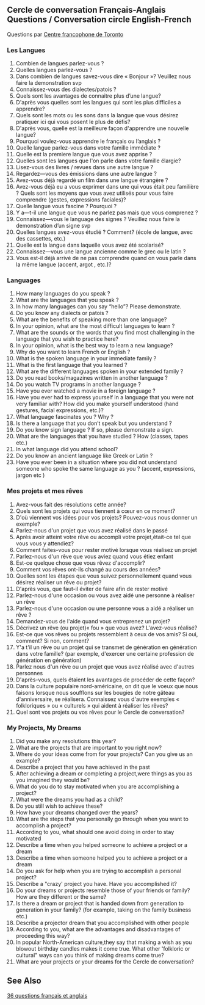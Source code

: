 ## Cercle de conversation Français-Anglais Questions / Conversation circle English-French

Questions par [Centre francophone de Toronto](https://centrefranco.org/en/)

### Les Langues

1. Combien de langues parlez-vous ?
2. Quelles langues parlez-vous ?
3. Dans combien de langues savez-vous dire « Bonjour »? Veuillez nous faire la demonstration svp
4. Connaissez-vous des dialectes/patois ?
5. Quels sont les avantages de connaitre plus d’une langue?
6. D'après vous quelles sont les langues qui sont les plus difficiles a apprendre?
7. Quels sont les mots ou les sons dans la langue que vous désirez pratiquer ici qui vous posent le plus de défis?
8. D'après vous, quelle est la meilleure façon d'apprendre une nouvelle langue?
9. Pourquoi voulez-vous apprendre le français ou I’anglais ?
10. Quelle langue parlez-vous dans votre famille immédiate ?
11. Quelle est la premiere langue que vous avez apprise ?
12. Quelles sont les langues que l'on parle dans votre famille élargie?
13. Lisez-vous des livres / revues dans une autre langue ?
14. Regardez—vous des émissions dans une autre langue ?
15. Avez-vous déjà regardé un film dans une langue étrangère ?
16. Avez-vous déjà eu a vous exprimer dans une qui vous était peu familière ? Quels sont les moyens que vous avez utilisés pour vous faire comprendre (gestes, expressions faciales)?
17. Quelle langue vous fascine ? Pourquoi ?
18. Y a—t-il une langue que vous ne parlez pas mais que vous comprenez ?
19. Connaissez—vous le language des signes ? Veuillez nous faire la demonstration d’un signe svp
20. Quelles langues avez-vous étudié ? Comment? (école de langue, avec des cassettes, etc.)
21. Quelle est la langue dans laquelle vous avez été scolarisé?
22. Connaissez—vous une langue ancienne comme le grec ou le latin ?
23. Vous est-il déjà arrivé de ne pas comprendre quand on vous parle dans la même langue (accent, argot , etc.)?

### Languages

1. How many languages do you speak ?
2. What are the languages that you speak ?
3. In how many languages can you say “hello”? Please demonstrate.
4. Do you know any dialects or patois ?
5. What are the benefits of speaking more than one language?
6. In your opinion, what are the most difficult languages to learn ?
7. What are the sounds or the words that you find most challenging in the language that you wish to practice here?
8. In your opinion, what is the best way to learn a new language? 
9. Why do you want to learn French or English ?
10. What is the spoken language in your immediate family ?
11. What is the first language that you learned ?
12. What are the different languages spoken in your extended family ?
13. Do you read books/magazines written in another language ?
14. Do you watch TV programs in another language ?
15. Have you ever watched a movie in a foreign language ?
16. Have you ever had to express yourself in a language that you were not very familiar with? How did you make yourself understood (hand gestures, facial expressions, etc.)?
17. What language fascinates you ? Why ?
18. Is there a language that you don’t speak but you understand ?
19. Do you know sign language ? If so, please demonstrate a sign.
20. What are the languages that you have studied ? How (classes, tapes etc.)
21. In what language did you attend school?
22. Do you know an ancient language like Greek or Latin ?
23. Have you ever been in a situation where you did not understand someone who spoke the same language as you ? (accent, expressions, jargon etc )

### Mes projets et mes rêves

1. Avez-vous fait des résolutions cette année?
2. Quels sont les projets qui vous tiennent à cœur en ce moment?
3. D'où viennent vos idées pour vos projets? Pouvez-vous nous donner un exemple?
4. Parlez-nous d'un projet que vous avez réalisé dans le passé
5. Après avoir atteint votre rêve ou accompli votre projet,était-ce tel que vous vous y attendiez?
6. Comment faites-vous pour rester motivé lorsque vous réalisez un projet
7. Parlez-nous d'un rêve que vous aviez quand vous étiez enfant
8. Est-ce quelque chose que vous rêvez d'accomplir?
9. Comment vos rêves ont-ils changé au cours des années?
10. Quelles sont les étapes que vous suivez personnellement quand vous désirez réaliser un rêve ou projet?
11. D'après vous, que faut-il éviter de faire afin de rester motivé
12. Parlez-nous d'une occasion ou vous avez aidé une personne à réaliser un rêve
13. Parlez-nous d'une occasion ou une personne vous a aidé a réaliser un rêve ?
14. Demandez-vous de l'aide quand vous entreprenez un projet?
15. Décrivez un rêve (ou projet)« fou » que vous avez? L'avez-vous réalisé?
16. Est-ce que vos rêves ou projets ressemblent à ceux de vos amis? Si oui, comment?
Si non, comment?
17. Y'a t'il un rêve ou un projet qui se transmet de génération en génération dans votre
famille? (par exemple, d'exercer une certaine profession de génération en génération)
18. Parlez nous d'un rêve ou un projet que vous avez réalisé avec d'autres personnes
19. D'après-vous, quels étaient les avantages de procéder de cette façon?
20. Dans la culture populaire nord-américaine, on dit que le voeux que nous faisons
lorsque nous soufflons sur les bougies de notre gâteau d'anniversaire, se réalisera.
Connaissez vous d'autre exemples « folkloriques » ou « culturels » qui aident à
réaliser les rêves?
21. Quel sont vos projets ou vos rêves pour le Cercle de conversation?

### My Projects, My Dreams

1. Did you make any resolutions this year?
2. What are the projects that are important to you right now?
3. Where do your ideas come from for your projects? Can you give us an example?
4. Describe a project that you have achieved in the past
5. After achieving a dream or completing a project,were things as you as you imagined they would be?
6. What do you do to stay motivated when you are accomplishing a project?
7. What were the dreams you had as a child?
8. Do you still wish to achieve these?
9. How have your dreams changed over the years?
10. What are the steps that you personally go through when you want to accomplish a project?
11. According to you, what should one avoid doing in order to stay motivated
12. Describe a time when you helped someone to achieve a project or a dream
13. Describe a time when someone helped you to achieve a project or a dream
14. Do you ask for help when you are trying to accomplish a personal project?
15. Describe a "crazy' project you have. Have you accomplished it?
16. Do your dreams or projects resemble those of your friends or family? How are they different or the same?
17. Is there a dream or project that is handed down from generation to generation in your family? (for example, taking on the family business etc.)
18. Describe a projector dream that you accomplished with other people
19. According to you, what are the advantages and disadvantages of proceeding this way?
20. In popular North-American culture,they say that making a wish as you blowout birthday candles makes it come true. What other 'folkloric or cultural" ways can you think of making dreams come true?
21. What are your projects or your dreams for the Cercle de conversation?

## See Also

[36 questions français et anglais](https://gist.github.com/justintungonline/f9a9e087b3d22288c47ea53124c125a0)

